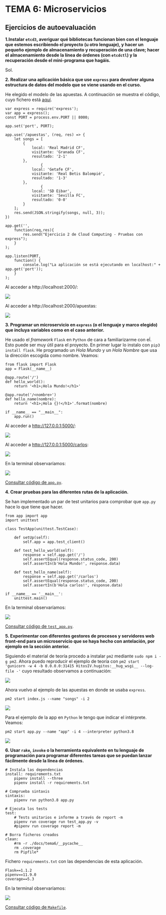 # TEMA 6: Microservicios
## Ejercicios de autoevaluación

**1.Instalar `etcd3`, averiguar qué bibliotecas funcionan bien con el lenguaje que estemos escribiendo el proyecto (u otro lenguaje), y hacer un pequeño ejemplo de almacenamiento y recuperación de una clave; hacer el almacenamiento desde la línea de órdenes (con `etcdctl`) y la recuperación desde el mini-programa que hagáis.**

Sol.

**2. Realizar una aplicación básica que use `express` para devolver alguna estructura de datos del modelo que se viene usando en el curso.**

He elegido el modelo de las apuestas. A continuación se muestra el código, cuyo fichero está [aquí](./docs/tema6/express/app.js).

```
var express = require('express');
var app = express();
const PORT = process.env.PORT || 8000;

app.set('port', PORT);

app.use('/apuestas', (req, res) => {
    let songs = [
        {
            local: 'Real Madrid CF',
            visitante: 'Granada CF',
            resultado: '2-1'
        },
				{
            local: 'Getafe CF',
            visitante: 'Real Betis Balompié',
            resultado: '1-3'
        },
				{
            local: 'SD Eibar',
            visitante: 'Sevilla FC',
            resultado: '0-0'
        }
    ];
    res.send(JSON.stringify(songs, null, 3));
})

app.get('',
	function(req,res){
		res.send("Ejercicio 2 de Cloud Computing - Pruebas con express");
	}
);

app.listen(PORT,
	function() {
		console.log("La aplicación se está ejecutando en localhost:" + app.get('port'));
	}
);
```

Al acceder a http://localhost:2000/:

![](./images/tema6/get.png)

Al acceder a http://localhost:2000/apuestas:

![](./images/tema6/apuestas.png)

**3. Programar un microservicio en `express` (o el lenguaje y marco elegido) que incluya variables como en el caso anterior.**

He usado el *framework* `Flask` en `Python` de cara a familiarizarme con eĺ. Esto puede ser muy útil para el proyecto. En primer lugar lo instalo con `pip3 install flask`. He programado un *Hola Mundo* y un *Hola Nombre* que usa la dirección escogida como nombre. Veamos:

```
from flask import Flask
app = Flask(__name__)

@app.route('/')
def hello_world():
    return '<h1>¡Hola Mundo!</h1>'

@app.route('/<nombre>')
def hello_name(nombre):
    return '<h1>¡Hola {}!</h1>'.format(nombre)

if __name__ == "__main__":
    app.run()
```

Al acceder a http://127.0.0.1:5000/:

![](./images/tema6/hola_mundo.png)

Al acceder a http://127.0.0.1:5000/carlos:

![](./images/tema6/hola_nombre.png)

En la terminal observaríamos:

![](./images/tema6/flask.png)

[Consultar código de `app.py`](./docs/tema6/app.py).

**4. Crear pruebas para las diferentes rutas de la aplicación.**

Se han implementado un par de test unitarios para comprobar que `app.py` hace lo que tiene que hacer.

```
from app import app
import unittest

class TestApp(unittest.TestCase):

    def setUp(self):
        self.app = app.test_client()

    def test_hello_world(self):
        response = self.app.get('/')
        self.assertEqual(response.status_code, 200)
        self.assertIn(b'Hola Mundo!', response.data)

    def test_hello_name(self):
        response = self.app.get('/carlos')
        self.assertEqual(response.status_code, 200)
        self.assertIn(b'Hola carlos!', response.data)

if __name__ == '__main__':
    unittest.main()
```

En la terminal observaríamos:

![](./images/tema6/test_flask.png)

[Consultar código de `test_app.py`](./docs/tema6/test_app.py).

**5. Experimentar con diferentes gestores de procesos y servidores web front-end para un microservicio que se haya hecho con antelación, por ejemplo en la sección anterior.**

Siguiendo el material de teoría procedo a instalar `pm2` mediante `sudo npm i -g pm2`. Ahora puedo reproducir el ejemplo de teoría con `pm2 start 'gunicorn -w 4 -b 0.0.0.0:31415 HitosIV.hugitos:__hug_wsgi__ --log-file -'` cuyo resultado observamos a continuación:

![](./images/tema6/pm2_guicorn.png)

Ahora vuelvo al ejemplo de las apuestas en donde se usaba `express`.

```
pm2 start index.js --name "songs" -i 2
```

![](./images/tema6/pm2_express.png)

Para el ejemplo de la app en `Python` le tengo que indicar el intérprete. Veamos:

```
pm2 start app.py --name "app" -i 4 --interpreter python3.8
```

![](./images/tema6/pm2_python.png)

**6. Usar `rake`, `invoke` o la herramienta equivalente en tu lenguaje de programación para programar diferentes tareas que se puedan lanzar fácilmente desde la línea de órdenes.**

```
# Instala las dependencias
install: requirements.txt
	pipenv install --three
	pipenv install -r requirements.txt

# Comprueba sintaxis
sintaxis:
	pipenv run python3.8 app.py

# Ejecuta los tests
test:
	# Tests unitarios e informe a través de report -m
	pipenv run coverage run test_app.py -v
	#pipenv run coverage report -m

# Borra ficheros creados
clean:
	#rm -r ./docs/tema6/__pycache__
	rm .coverage
	rm Pipfile*
```

Fichero `requirements.txt` con las dependencias de esta aplicación.

```
Flask==1.1.2
pipenv==11.9.0
coverage==5.3
```

En la terminal observaríamos:

![](./images/tema6/makefile.png)

[Consultar código de `Makefile`](./docs/tema6/Makefile).
